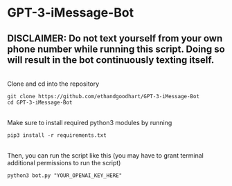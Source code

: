 # GPT-3-iMessage-Bot
## DISCLAIMER: Do not text yourself from your own phone number while running this script. Doing so will result in the bot continuously texting itself.

<br>Clone and cd into the repository

`git clone https://github.com/ethandgoodhart/GPT-3-iMessage-Bot`<br>
`cd GPT-3-iMessage-Bot`<br><br>

Make sure to install required python3 modules by running

`pip3 install -r requirements.txt`<br><br>

Then, you can run the script like this (you may have to grant terminal additional permissions to run the script)

`python3 bot.py "YOUR_OPENAI_KEY_HERE"`
